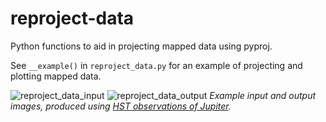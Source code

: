 # reproject-data
Python functions to aid in projecting mapped data using pyproj.

See `__example()` in `reproject_data.py` for an example of projecting and plotting mapped data. 


![reproject_data_input](https://user-images.githubusercontent.com/26504228/144605304-6f5f9fad-23c5-4ef8-ad47-4c854bf6d350.png)
![reproject_data_output](https://user-images.githubusercontent.com/26504228/144605320-d565e6a0-cc43-418f-abd7-7c5d18c8a95d.png)
_Example input and output images, produced using [HST observations of Jupiter](https://svs.gsfc.nasa.gov/vis/a010000/a012000/a012021/Hubble_Jupiter_color_global_map_2015a_print.jpg)._
